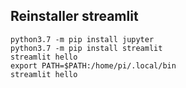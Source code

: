 ## Reinstaller streamlit

```
python3.7 -m pip install jupyter
python3.7 -m pip install streamlit
streamlit hello
export PATH=$PATH:/home/pi/.local/bin
streamlit hello
```
